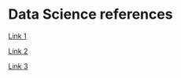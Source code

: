 # Data Science references

[Link 1](https://github.com/jfgomezponce/Data-Science-DesafioLatam "Repository")

[Link 2](https://github.com/devjaime/desafio-latam-ds-python "Repository")

[Link 3](https://github.com/danoffn/Data-Science "Repository")